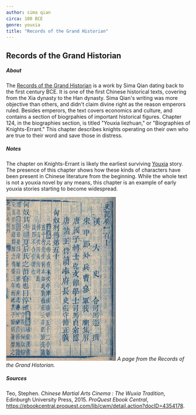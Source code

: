 ```yaml
---
author: sima qian
circa: 100 BCE
genre: youxia
title: "Records of the Grand Historian"
---
```

## Records of the Grand Historian
##### About
The [Records of the Grand Historian](Records%20of%20the%20Grand%20Historian.md) is a work by Sima Qian dating back to the first century BCE. It is one of the first Chinese historical texts, covering from the Xia dynasty to the Han dynasty. Sima Qian's writing was more objective than others, and didn't claim divine right as the reason emperors ruled. Besides emperors, the text covers economics and culture, and contains a section of biogrpahies of important historical figures. Chapter 124, in the biographies section, is titled "Youxia liezhuan," or "Biographies of Knights-Errant." This chapter describes knights operating on their own who are true to their word and save those in distress.

##### Notes
The chapter on Knights-Errant is likely the earliest surviving [Youxia](Youxia.md) story. The presence of this chapter shows how these kinds of characters have been present in Chinese literature from the beginning. While the whole text is not a youxia novel by any means, this chapter is an example of early youxia stories starting to become widespread.

![](Assets/Pasted%20image%2020221216102306.png)
*A page from the Records of the Grand Historian.*

##### Sources
Teo, Stephen. _Chinese Martial Arts Cinema : The Wuxia Tradition_, Edinburgh University Press, 2015. _ProQuest Ebook Central_, https://ebookcentral.proquest.com/lib/cwm/detail.action?docID=4354178.